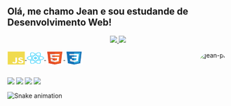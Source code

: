 ## Olá, me chamo Jean e sou estudande de Desenvolvimento Web!
<div align="center">
  <a href="https://github.com/labeleza">
  <img height="160em" src="https://github-readme-stats.vercel.app/api?username=labeleza&show_icons=true&theme=tokyonight&include_all_commits=true&count_private=true"/>
  <img height="160em" src="https://github-readme-stats.vercel.app/api/top-langs/?username=labeleza&layout=compact&langs_count=7&theme=tokyonight"/>
</div>
<div style="display: inline_block"><br>
  <img align="center" alt="Rafa-Js" height="30" width="40" src="https://raw.githubusercontent.com/devicons/devicon/master/icons/javascript/javascript-plain.svg">
  <img align="center" alt="Rafa-React" height="30" width="40" src="https://raw.githubusercontent.com/devicons/devicon/master/icons/react/react-original.svg">
  <img align="center" alt="Rafa-HTML" height="30" width="40" src="https://raw.githubusercontent.com/devicons/devicon/master/icons/html5/html5-original.svg">
  <img align="center" alt="Rafa-CSS" height="30" width="40" src="https://raw.githubusercontent.com/devicons/devicon/master/icons/css3/css3-original.svg">
  <img align="right" alt="jean-pic" height="150" style="border-radius:50px;" src="https://instagram.fclv3-1.fna.fbcdn.net/v/t51.2885-19/305423223_1254904831943505_8201276466063102856_n.jpg?stp=dst-jpg_s150x150&_nc_ht=instagram.fclv3-1.fna.fbcdn.net&_nc_ohc=QZXxkv7LVkcAX-b14JL&tn=-kTkFGStZ-egSuzr&edm=ACWDqb8BAAAA&oh=00_AT-tuvW8lPbbTAVkFgbcG1WTmmxJLsgfwRb0Z3tQbYFKvg&oe=63539839&_nc_sid=1527a3">
</div>
  
  ##
 
<div> 
  <a href="https://instagram.com/jeannissika" target="_blank"><img src="https://img.shields.io/badge/-Instagram-%23E4405F?style=for-the-badge&logo=instagram&logoColor=white" target="_blank"></a>
 <a href="#" target="_blank"><img src="https://img.shields.io/badge/Discord-7289DA?style=for-the-badge&logo=discord&logoColor=white" target="_blank"></a> 
  <a href = "mailto:sevlanaej@gmail.com"><img src="https://img.shields.io/badge/-Gmail-%23333?style=for-the-badge&logo=gmail&logoColor=white" target="_blank"></a>
  <a href="#" target="_blank"><img src="https://img.shields.io/badge/-LinkedIn-%230077B5?style=for-the-badge&logo=linkedin&logoColor=white" target="_blank"></a> 
 
  ![Snake animation](https://github.com/labeleza/labeleza/blob/output/github-contribution-grid-snake.svg)
 
</div>
